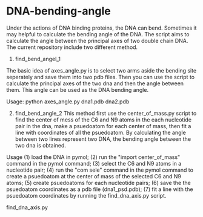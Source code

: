 # DNA-bending-angle

Under the actions of DNA binding proteins, the DNA can bend. Sometimes it may helpful to calculate the bending angle of the DNA. The script aims to calculate the angle between the principal axes of two double chain DNA. The current repository include two different method.

1. find_bend_angel_1

The basic idea of axes_angle.py is to select two arms aside the bending site seperately and save them into two pdb files. Then you can use the script to calculate the principal axes of the two dna and then the angle between them. This angle can be used as the DNA bending angle.

Usage:
   python axes_angle.py dna1.pdb dna2.pdb
   
   
   
2. find_bend_angle_2
  This method first use the center_of_mass.py script to find the center of mess of the C6 and N9 atoms in the each nucleotide pair in the dna, make a psuedoatom for each center of mass, then  fit a line with coordinates of all the psuedoatom. By calculating the angle between two lines represent two DNA, the bending angle between the two dna is obtained.
  
Usage
(1) load the DNA in pymol; 
(2) run the "import center_of_mass" command in the pymol command; 
(3) select the C6 and N9 atoms in a nucleotide pair; 
(4) run the "com sele" command in the pymol command to create a psuedoatom at the center of mass of the selected C6 and N9 atoms;
(5) create psuedoatoms for each nucleotide pairs; 
(6) save the the psuedoatom coordinates as a pdb file (dna1_psd.pdb);
(7) fit a line with the psuedoatom coordinates by running the find_dna_axis.py script.
    
find_dna_axis.py 

